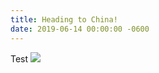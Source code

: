 ```yaml
---
title: Heading to China!
date: 2019-06-14 00:00:00 -0600
---
```


Test
![](https://upload.wikimedia.org/wikipedia/commons/thumb/4/47/Croce-Mozart-Detail.jpg/185px-Croce-Mozart-Detail.jpg)

